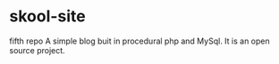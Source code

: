 # skool-site
fifth repo
A simple blog buit in procedural php and MySql.
It is an open source project.
